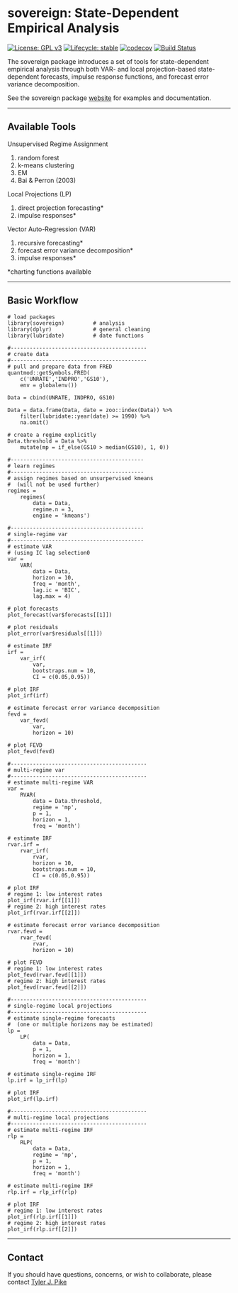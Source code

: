 # sovereign: State-Dependent Empirical Analysis  

<!-- badges: start -->
[![License: GPL v3](https://img.shields.io/badge/License-GPL%20v3-blue.svg)](http://www.gnu.org/licenses/gpl-3.0)
[![Lifecycle: stable](https://img.shields.io/badge/lifecycle-stable-brightgreen.svg)](https://www.tidyverse.org/lifecycle/#stable)
[![codecov](https://codecov.io/gh/tylerJPike/sovereign/branch/main/graph/badge.svg?token=WXLWR6H93B)](https://codecov.io/gh/tylerJPike/sovereign)
[![Build Status](https://travis-ci.org/tylerJPike/sovereign.svg?branch=main)](https://travis-ci.org/tylerJPike/sovereign)  
<!-- badges: end -->

The sovereign package introduces a set of tools for state-dependent empirical analysis through both VAR- and local projection-based state-dependent forecasts, impulse response functions, and forecast error variance decomposition. 

See the sovereign package [website](https://tylerjpike.github.io/sovereign/) for examples and documentation. 

----

## Available Tools  

Unsupervised Regime Assignment
1. random forest  
2. k-means clustering  
3. EM 
4. Bai & Perron (2003)  

Local Projections (LP)
1. direct projection forecasting*  
1. impulse responses*

Vector Auto-Regression (VAR)
1. recursive forecasting*
2. forecast error variance decomposition*
3. impulse responses*

*charting functions available   

----

## Basic Workflow 
    # load packages
    library(sovereign)         # analysis
    library(dplyr)             # general cleaning
    library(lubridate)         # date functions

    #-------------------------------------------
    # create data
    #-------------------------------------------
    # pull and prepare data from FRED
    quantmod::getSymbols.FRED(
        c('UNRATE','INDPRO','GS10'), 
        env = globalenv())

    Data = cbind(UNRATE, INDPRO, GS10)

    Data = data.frame(Data, date = zoo::index(Data)) %>%
        filter(lubridate::year(date) >= 1990) %>% 
        na.omit()

    # create a regime explicitly   
    Data.threshold = Data %>%
        mutate(mp = if_else(GS10 > median(GS10), 1, 0))

    #------------------------------------------
    # learn regimes
    #------------------------------------------
    # assign regimes based on unsurpervised kmeans
    #  (will not be used further)
    regimes = 
        regimes(
            data = Data, 
            regime.n = 3, 
            engine = 'kmeans')

    #------------------------------------------
    # single-regime var
    #------------------------------------------
    # estimate VAR
    # (using IC lag selection0
    var =
        VAR(
            data = Data,
            horizon = 10,
            freq = 'month',
            lag.ic = 'BIC',
            lag.max = 4)

    # plot forecasts
    plot_forecast(var$forecasts[[1]])

    # plot residuals
    plot_error(var$residuals[[1]])

    # estimate IRF
    irf =
        var_irf(
            var,
            bootstraps.num = 10,
            CI = c(0.05,0.95))

    # plot IRF
    plot_irf(irf)

    # estimate forecast error variance decomposition
    fevd =
        var_fevd(
            var,
            horizon = 10)

    # plot FEVD
    plot_fevd(fevd)

    #-------------------------------------------
    # multi-regime var
    #-------------------------------------------
    # estimate multi-regime VAR
    var =
        RVAR(
            data = Data.threshold,
            regime = 'mp',
            p = 1,
            horizon = 1,
            freq = 'month')
    
    # estimate IRF
    rvar.irf =
        rvar_irf(
            rvar,
            horizon = 10,
            bootstraps.num = 10,
            CI = c(0.05,0.95))

    # plot IRF
    # regime 1: low interest rates
    plot_irf(rvar.irf[[1]])
    # regime 2: high interest rates
    plot_irf(rvar.irf[[2]])

    # estimate forecast error variance decomposition
    rvar.fevd =
        rvar_fevd(
            rvar,
            horizon = 10)

    # plot FEVD
    # regime 1: low interest rates
    plot_fevd(rvar.fevd[[1]])
    # regime 2: high interest rates
    plot_fevd(rvar.fevd[[2]])

    #-------------------------------------------
    # single-regime local projections
    #-------------------------------------------
    # estimate single-regime forecasts 
    #  (one or multiple horizons may be estimated)
    lp = 
        LP(
            data = Data,
            p = 1,
            horizon = 1,
            freq = 'month')

    # estimate single-regime IRF
    lp.irf = lp_irf(lp)

    # plot IRF
    plot_irf(lp.irf)

    #-------------------------------------------
    # multi-regime local projections
    #-------------------------------------------
    # estimate multi-regime IRF
    rlp = 
        RLP(
            data = Data,
            regime = 'mp',
            p = 1,
            horizon = 1,
            freq = 'month')

    # estimate multi-regime IRF
    rlp.irf = rlp_irf(rlp)

    # plot IRF
    # regime 1: low interest rates
    plot_irf(rlp.irf[[1]])
    # regime 2: high interest rates
    plot_irf(rlp.irf[[2]])
    

---
## Contact
If you should have questions, concerns, or wish to collaborate, please contact [Tyler J. Pike](https://tylerjpike.github.io/)

